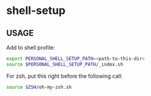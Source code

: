 # shell-setup

## USAGE
Add to shell profile:

```sh
export PERSONAL_SHELL_SETUP_PATH=<path-to-this-dir>
source $PERSONAL_SHELL_SETUP_PATH/_index.sh
```

For zsh, put this right before the following call:

```sh
source $ZSH/oh-my-zsh.sh
```